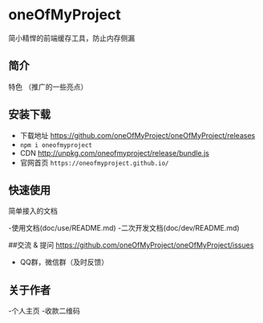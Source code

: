 # oneOfMyProject
简小精悍的前端缓存工具，防止内存侧漏

## 简介

特色 （推广的一些亮点）

## 安装下载

- 下载地址 https://github.com/oneOfMyProject/oneOfMyProject/releases
- `npm i oneofmyproject`
- CDN http://unpkg.com/oneofmyproject/release/bundle.js
- 官网首页 `https://oneofmyproject.github.io/`

## 快速使用

简单接入的文档

-使用文档(doc/use/README.md)
-二次开发文档(doc/dev/README.md)

##交流 & 提问
https://github.com/oneOfMyProject/oneOfMyProject/issues
- QQ群，微信群（及时反馈）

## 关于作者

-个人主页
-收款二维码